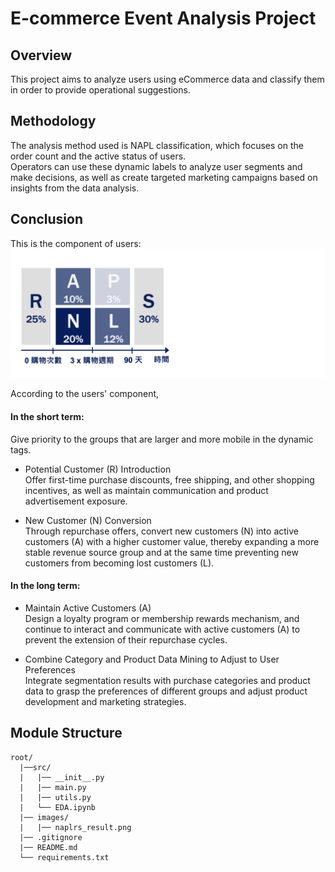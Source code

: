 # E-commerce Event Analysis Project

## Overview

This project aims to analyze users using eCommerce data and classify them in order to provide operational suggestions.

## Methodology

The analysis method used is NAPL classification, which focuses on the order count and the active status of users.\
Operators can use these dynamic labels to analyze user segments and make decisions, as well as create targeted marketing campaigns based on insights from the data analysis.

## Conclusion

This is the component of users:
![NAPLSR result](/images/naplrs_result.png)

According to the users' component, 

#### In the short term:

Give priority to the groups that are larger and more mobile in the dynamic tags.

* Potential Customer (R) Introduction\
   Offer first-time purchase discounts, free shipping, and other shopping incentives, as well as maintain communication and product advertisement exposure.

* New Customer (N) Conversion\
  Through repurchase offers, convert new customers (N) into active customers (A) with a higher customer value, thereby expanding a more stable revenue source group and at the same time preventing new customers from becoming lost customers (L).

#### In the long term:

* Maintain Active Customers (A)\
  Design a loyalty program or membership rewards mechanism, and continue to interact and communicate with active customers (A) to prevent the extension of their repurchase cycles.

* Combine Category and Product Data Mining to Adjust to User Preferences\
  Integrate segmentation results with purchase categories and product data to grasp the preferences of different groups and adjust product development and marketing strategies.

## Module Structure

```plaintext
root/
  |──src/
  |   |── __init__.py
  |   |── main.py
  |   |── utils.py
  |   └── EDA.ipynb
  |── images/
  |   |── naplrs_result.png
  |── .gitignore
  |── README.md
  └── requirements.txt
```
